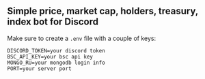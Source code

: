 ## Simple price, market cap, holders, treasury, index bot for Discord

Make sure to create a `.env` file with a couple of keys:

```
DISCORD_TOKEN=your discord token
BSC_API_KEY=your bsc api key
MONGO_RU=your mongodb login info
PORT=your server port
```
